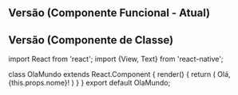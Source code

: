 ## Versão (Componente Funcional - Atual)

## Versão (Componente de Classe)

import React from 'react';
import {View, Text} from 'react-native';

class OlaMundo extends React.Component {
    render() {
        return (
            <View>
                <Text>Olá, </Text>
                <Text>{this.props.nome}!</Text>
            </View>
        )
    }
}
export default OlaMundo;